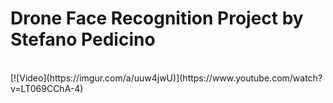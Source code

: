 # Drone Face Recognition Project by Stefano Pedicino




<br>
[![Video](https://imgur.com/a/uuw4jwU)](https://www.youtube.com/watch?v=LT069CChA-4)
<br/>
